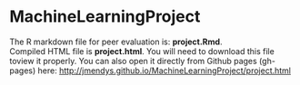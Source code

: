 # MachineLearningProject
  
The  R markdown file for peer evaluation is: __project.Rmd__.  
Compiled HTML file is __project.html__. You will need to download this file toview it properly. You can also open it directly from Github pages (gh-pages) here: http://jmendys.github.io/MachineLearningProject/project.html
